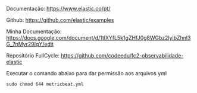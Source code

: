 Documentação: https://www.elastic.co/pt/

Github: https://github.com/elastic/examples

Minha Documentação: https://docs.google.com/document/d/1tlXYfL5k1gZHfJ0g8WGbz2lylbZhnl3G_7nMyr29IqY/edit

Repositório FullCycle: https://github.com/codeedu/fc2-observabilidade-elastic

Executar o comando abaixo para dar permissão aos arquivos yml

``` 
sudo chmod 644 metricbeat.yml
``` 
